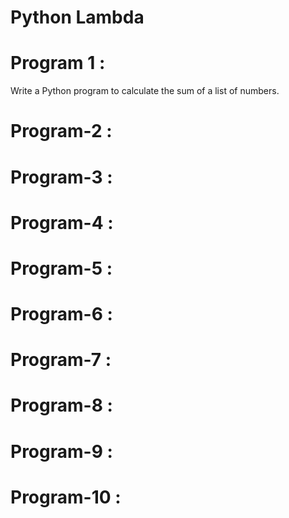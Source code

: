 # Python Lambda

# Program 1 :
   
Write a Python program to calculate the sum of a list of numbers.

# Program-2 : 
   

# Program-3 :
    

# Program-4 :
  
# Program-5 :

 

# Program-6 : 
 
# Program-7 :
 

# Program-8 :
 

# Program-9 :

# Program-10 :
 